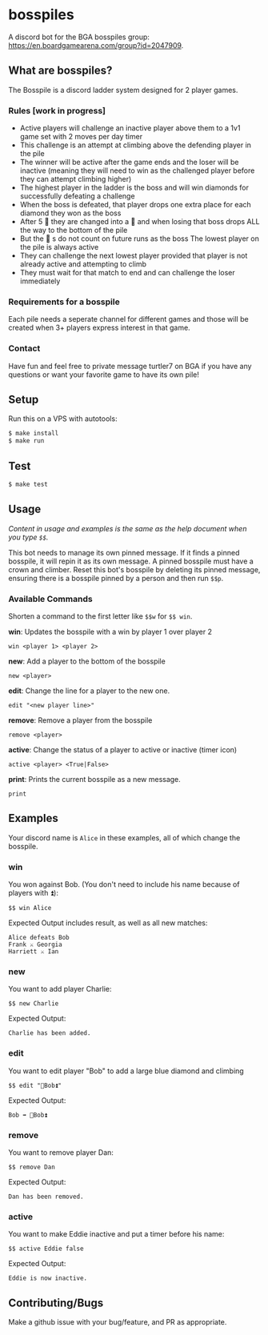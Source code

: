 # bosspiles

A discord bot for the BGA bosspiles group: https://en.boardgamearena.com/group?id=2047909. 

## What are bosspiles?

The Bosspile is a discord ladder system designed for 2 player games.

### Rules [work in progress]

* Active players will challenge an inactive player above them to a 1v1 game set with 2 moves per day timer
* This challenge is an attempt at climbing above the defending player in the pile
* The winner will be active after the game ends and the loser will be inactive (meaning they will need to win as the challenged player before they can attempt climbing higher)
* The highest player in the ladder is the boss and will win diamonds for successfully defeating a challenge
* When the boss is defeated, that player drops one extra place for each diamond they won as the boss
* After 5 :small_orange_diamond: they are changed into a :large_orange_diamond: and when losing that boss drops ALL the way to the bottom of the pile
* But the :large_orange_diamond: s do not count on future runs as the boss
The lowest player on the pile is always active
* They can challenge the next lowest player provided that player is not already active and attempting to climb
* They must wait for that match to end and can challenge the loser immediately

### Requirements for a bosspile

Each pile needs a seperate channel for different games and those will be created when 3+ players express interest in that game.

### Contact

Have fun and feel free to private message turtler7 on BGA if you have any questions or want your favorite game to have its own pile!

## Setup

Run this on a VPS with autotools:

```bash
$ make install
$ make run
```

## Test

```bash
$ make test
```

## Usage

*Content in usage and examples is the same as the help document when you type `$$`.*

This bot needs to manage its own pinned message. If it finds a pinned bosspile,
it will repin it as its own message. A pinned bosspile must have a crown and climber.
Reset this bot's bosspile by deleting its pinned message, ensuring there is a bosspile
pinned by a person and then run `$$p`.


### Available Commands

Shorten a command to the first letter like `$$w` for `$$ win`.

**win**: Updates the bosspile with a win by player 1 over player 2 

    win <player 1> <player 2>
               
**new**: Add a player to the bottom of the bosspile 

    new <player>

**edit**: Change the line for a player to the new one. 

    edit "<new player line>"

**remove**: Remove a player from the bosspile
    
    remove <player>

**active**: Change the status of a player to active or inactive (timer icon)
    
    active <player> <True|False>

**print**: Prints the current bosspile as a new message.
    
    print


## Examples

Your discord name is `Alice` in these examples, all of which change the bosspile.

### win
You won against Bob. (You don't need to include his name because of players with ⏫):
    
    $$ win Alice

Expected Output includes result, as well as all new matches:

    Alice defeats Bob
    Frank ⚔ Georgia
    Harriett ⚔ Ian

### new
You want to add player Charlie:
    
    $$ new Charlie
    
Expected Output:
    
    Charlie has been added.

### edit
You want to edit player "Bob" to add a large blue diamond and climbing

    $$ edit "🔷Bob⏫"

Expected Output:

    Bob ➡️ 🔷Bob⏫

### remove

You want to remove player Dan:
    
    $$ remove Dan
    
Expected Output:

    Dan has been removed.

### active
    
You want to make Eddie inactive and put a timer before his name:

    $$ active Eddie false

Expected Output:

    Eddie is now inactive.

## Contributing/Bugs

Make a github issue with your bug/feature, and PR as appropriate.
